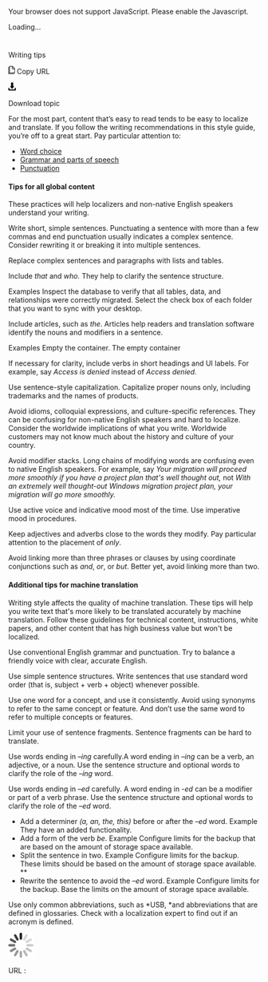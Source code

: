 Your browser does not support JavaScript. Please enable the Javascript.

Loading...

# 

Writing tips

![Copy URL](writing-tips_files/Copy.png)
Copy URL

![Download](writing-tips_files/Download.png)

Download topic

For
the most part, content that’s easy to read tends to be easy to localize
and translate. If you follow the writing recommendations in this style
guide, you’re off to a great start. Pay particular attention to:

  - [Word choice](https://worldready.cloudapp.net/Styleguide/Read?id=2700&topicid=36378)
  - [Grammar and parts of speech](https://worldready.cloudapp.net/Styleguide/Read?id=2700&topicid=25518)
  - [Punctuation](https://worldready.cloudapp.net/Styleguide/Read?id=2700&topicid=25519)

#### Tips for all global content

These practices will help localizers and non-native English speakers understand your writing.

Write short, simple sentences.
Punctuating a sentence with more than a few commas and end punctuation
usually indicates a complex sentence. Consider rewriting it or breaking
it into multiple sentences. 

Replace complex sentences and paragraphs with lists and tables.

Include *that* and *who.* They help to clarify the sentence structure. 

Examples
Inspect the database to verify that all tables, data, and relationships were correctly migrated.
Select the check box of each folder that you want to sync with your desktop.

Include articles, such as *the*. Articles help readers and translation software identify the nouns and modifiers in a sentence. 

Examples
Empty the container. 
The empty container

If necessary for clarity, include verbs in short headings and UI labels. For example, say *Access is denied* instead of *Access denied.*

Use sentence-style capitalization. Capitalize proper nouns only, including trademarks and the names of products. 

Avoid idioms, colloquial expressions, and culture-specific references.
They can be confusing for non-native English speakers and hard to
localize. Consider the worldwide implications of what you write.
Worldwide customers may not know much about the history and culture of
your country. 

Avoid modifier stacks. Long chains of modifying words are confusing even to native English speakers. For example, say *Your migration will proceed more smoothly if you have a project plan that's well thought out,* not *With an extremely well thought-out Windows migration project plan, your migration will go more smoothly.*

Use active voice and indicative mood most of the time. Use imperative mood in procedures.

Keep adjectives and adverbs close to the words they modify. Pay particular attention to the placement of *only*.

Avoid linking more than three phrases or clauses by using coordinate conjunctions such as *and*, *or*, or *but*. Better yet, avoid linking more than two. 

#### Additional tips for machine translation

Writing
style affects the quality of machine translation. These tips will help
you write text that's more likely to be translated accurately by machine
translation. Follow these guidelines for technical content,
instructions, white papers, and other content that has high business
value but won't be localized.

Use conventional English grammar and punctuation. Try to balance a friendly voice with clear, accurate English.

Use simple sentence structures. Write sentences that use standard word order (that is, subject + verb + object) whenever possible.

Use one word for a concept, and use it consistently. Avoid
using synonyms to refer to the same concept or feature. And don’t use
the same word to refer to multiple concepts or features.

Limit your use of sentence fragments. Sentence fragments can be hard to translate.

Use words ending in *–ing* carefully.A word ending in *–ing* can be a verb, an adjective, or a noun. Use the sentence structure and optional words to clarify the role of the *–ing* word.

Use words ending in *–ed* carefully. A word ending in *-ed* can be a modifier or part of a verb phrase. Use the sentence structure and optional words to clarify the role of the *–ed* word.

  - Add a determiner *(a, an, the, this)* before or after the *–ed* word.
    Example
    They have an added functionality.
  - Add a form of the verb *be*.
    Example
    Configure limits for the backup that are based on the amount of storage space available.
  - Split the sentence in two.
    Example
    Configure limits for the backup. These limits should be based on the amount of storage space available. **
  - Rewrite the sentence to avoid the *–ed* word.
    Example
    Configure limits for the backup. Base the limits on the amount of storage space available.

Use only common abbreviations, such as *USB, *and
abbreviations that are defined in glossaries. Check with a
localization expert to find out if an acronym is defined. 

![In progress](writing-tips_files/activity-large.gif)

URL :

